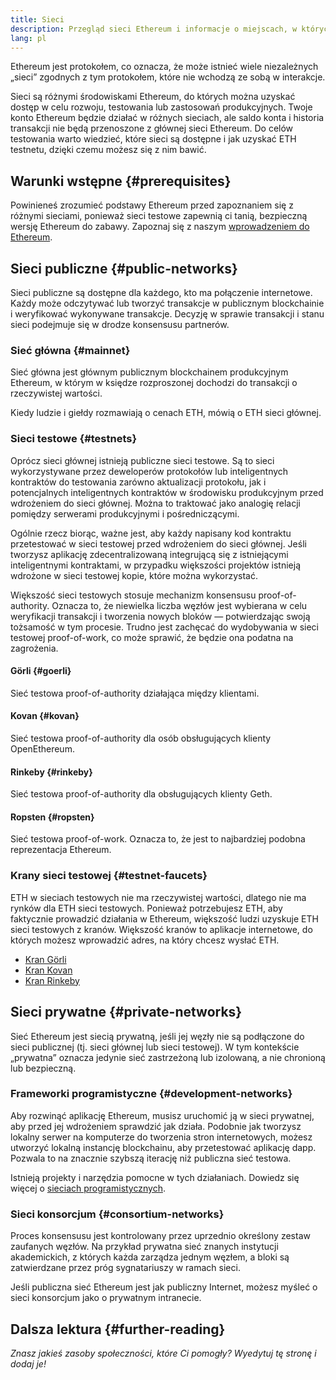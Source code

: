 ```yaml
---
title: Sieci
description: Przegląd sieci Ethereum i informacje o miejscach, w których można uzyskać ether testnetowy (ETH) do testowania aplikacji.
lang: pl
---
```


Ethereum jest protokołem, co oznacza, że może istnieć wiele niezależnych „sieci” zgodnych z tym protokołem, które nie wchodzą ze sobą w interakcje.

Sieci są różnymi środowiskami Ethereum, do których można uzyskać dostęp w celu rozwoju, testowania lub zastosowań produkcyjnych. Twoje konto Ethereum będzie działać w różnych sieciach, ale saldo konta i historia transakcji nie będą przenoszone z głównej sieci Ethereum. Do celów testowania warto wiedzieć, które sieci są dostępne i jak uzyskać ETH testnetu, dzięki czemu możesz się z nim bawić.

## Warunki wstępne \{#prerequisites}

Powinieneś zrozumieć podstawy Ethereum przed zapoznaniem się z różnymi sieciami, ponieważ sieci testowe zapewnią ci tanią, bezpieczną wersję Ethereum do zabawy. Zapoznaj się z naszym [wprowadzeniem do Ethereum](/developers/docs/intro-to-ethereum/).

## Sieci publiczne \{#public-networks}

Sieci publiczne są dostępne dla każdego, kto ma połączenie internetowe. Każdy może odczytywać lub tworzyć transakcje w publicznym blockchainie i weryfikować wykonywane transakcje. Decyzję w sprawie transakcji i stanu sieci podejmuje się w drodze konsensusu partnerów.

### Sieć główna \{#mainnet}

Sieć główna jest głównym publicznym blockchainem produkcyjnym Ethereum, w którym w księdze rozproszonej dochodzi do transakcji o rzeczywistej wartości.

Kiedy ludzie i giełdy rozmawiają o cenach ETH, mówią o ETH sieci głównej.

### Sieci testowe \{#testnets}

Oprócz sieci głównej istnieją publiczne sieci testowe. Są to sieci wykorzystywane przez deweloperów protokołów lub inteligentnych kontraktów do testowania zarówno aktualizacji protokołu, jak i potencjalnych inteligentnych kontraktów w środowisku produkcyjnym przed wdrożeniem do sieci głównej. Można to traktować jako analogię relacji pomiędzy serwerami produkcyjnymi i pośredniczącymi.

Ogólnie rzecz biorąc, ważne jest, aby każdy napisany kod kontraktu przetestować w sieci testowej przed wdrożeniem do sieci głównej. Jeśli tworzysz aplikację zdecentralizowaną integrującą się z istniejącymi inteligentnymi kontraktami, w przypadku większości projektów istnieją wdrożone w sieci testowej kopie, które można wykorzystać.

Większość sieci testowych stosuje mechanizm konsensusu proof-of-authority. Oznacza to, że niewielka liczba węzłów jest wybierana w celu weryfikacji transakcji i tworzenia nowych bloków — potwierdzając swoją tożsamość w tym procesie. Trudno jest zachęcać do wydobywania w sieci testowej proof-of-work, co może sprawić, że będzie ona podatna na zagrożenia.

#### Görli \{#goerli}

Sieć testowa proof-of-authority działająca między klientami.

#### Kovan \{#kovan}

Sieć testowa proof-of-authority dla osób obsługujących klienty OpenEthereum.

#### Rinkeby \{#rinkeby}

Sieć testowa proof-of-authority dla obsługujących klienty Geth.

#### Ropsten \{#ropsten}

Sieć testowa proof-of-work. Oznacza to, że jest to najbardziej podobna reprezentacja Ethereum.

### Krany sieci testowej \{#testnet-faucets}

ETH w sieciach testowych nie ma rzeczywistej wartości, dlatego nie ma rynków dla ETH sieci testowych. Ponieważ potrzebujesz ETH, aby faktycznie prowadzić działania w Ethereum, większość ludzi uzyskuje ETH sieci testowych z kranów. Większość kranów to aplikacje internetowe, do których możesz wprowadzić adres, na który chcesz wysłać ETH.

- [Kran Görli](https://faucet.goerli.mudit.blog/)
- [Kran Kovan](https://faucet.kovan.network/)
- [Kran Rinkeby](https://faucet.rinkeby.io/)

## Sieci prywatne \{#private-networks}

Sieć Ethereum jest siecią prywatną, jeśli jej węzły nie są podłączone do sieci publicznej (tj. sieci głównej lub sieci testowej). W tym kontekście „prywatna” oznacza jedynie sieć zastrzeżoną lub izolowaną, a nie chronioną lub bezpieczną.

### Frameworki programistyczne \{#development-networks}

Aby rozwinąć aplikację Ethereum, musisz uruchomić ją w sieci prywatnej, aby przed jej wdrożeniem sprawdzić jak działa. Podobnie jak tworzysz lokalny serwer na komputerze do tworzenia stron internetowych, możesz utworzyć lokalną instancję blockchainu, aby przetestować aplikację dapp. Pozwala to na znacznie szybszą iterację niż publiczna sieć testowa.

Istnieją projekty i narzędzia pomocne w tych działaniach. Dowiedz się więcej o [sieciach programistycznych](/developers/docs/development-networks/).

### Sieci konsorcjum \{#consortium-networks}

Proces konsensusu jest kontrolowany przez uprzednio określony zestaw zaufanych węzłów. Na przykład prywatna sieć znanych instytucji akademickich, z których każda zarządza jednym węzłem, a bloki są zatwierdzane przez próg sygnatariuszy w ramach sieci.

Jeśli publiczna sieć Ethereum jest jak publiczny Internet, możesz myśleć o sieci konsorcjum jako o prywatnym intranecie.

## Dalsza lektura \{#further-reading}

_Znasz jakieś zasoby społeczności, które Ci pomogły? Wyedytuj tę stronę i dodaj je!_

